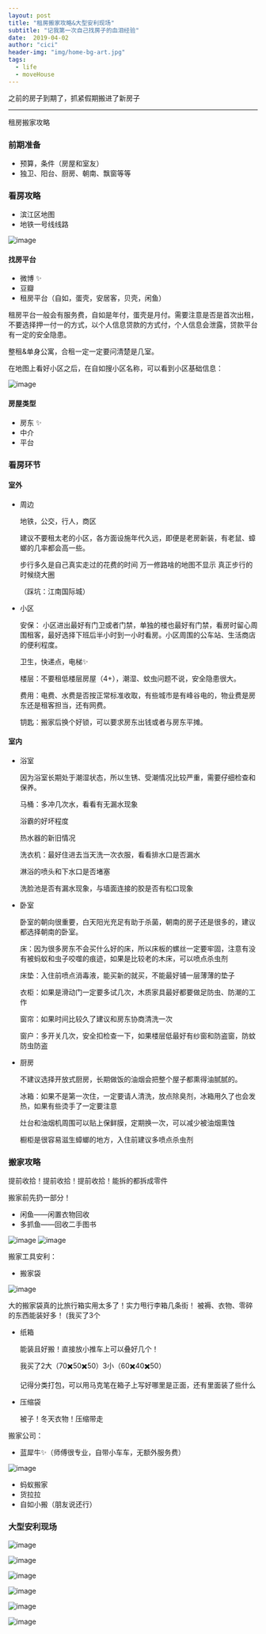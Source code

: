 ```yaml
---
layout: post
title: "租房搬家攻略&大型安利现场"
subtitle: "记我第一次自己找房子的血泪经验"
date:  2019-04-02
author: "cici"
header-img: "img/home-bg-art.jpg"
tags:
  - life
  - moveHouse
---
```


之前的房子到期了，抓紧假期搬进了新房子

-------

租房搬家攻略

### 前期准备

- 预算，条件（房屋和室友）
- 独卫、阳台、厨房、朝南、飘窗等等

### 看房攻略

- 滨江区地图
- 地铁一号线线路

![image](/img/in-post/post-move/map.png)

#### 找房平台
- 微博 ✨
- 豆瓣 
- 租房平台（自如，蛋壳，安居客，贝壳，闲鱼）

租房平台一般会有服务费，自如是年付，蛋壳是月付。需要注意是否是首次出租，不要选择押一付一的方式，以个人信息贷款的方式付，个人信息会泄露，贷款平台有一定的安全隐患。

整租&单身公寓，合租一定一定要问清楚是几室。

在地图上看好小区之后，在自如搜小区名称，可以看到小区基础信息：

![image](/img/in-post/post-move/detail.jpeg)

#### 房屋类型
- 房东 ✨
- 中介
- 平台

### 看房环节

#### 室外

- 周边

  地铁，公交，行人，商区
  
  建议不要租太老的小区，各方面设施年代久远，即便是老房新装，有老鼠、蟑螂的几率都会高一些。
  
  步行多久是自己真实走过的花费的时间 万一修路啥的地图不显示 真正步行的时候绕大圈
  
  （踩坑：江南国际城）

  
- 小区

  安保：
  小区进出最好有门卫或者门禁，单独的楼也最好有门禁，看房时留心周围租客，最好选择下班后半小时到一小时看房。小区周围的公车站、生活商店的便利程度。
  
  卫生，快递点，电梯✨
  
  楼层：不要租低楼层房屋（4+），潮湿、蚊虫问题不说，安全隐患很大。
  
  费用：电费、水费是否按正常标准收取，有些城市是有峰谷电的，物业费是房东还是租客担当，还有网费。
  
  钥匙：搬家后换个好锁，可以要求房东出钱或者与房东平摊。

#### 室内

- 浴室

  因为浴室长期处于潮湿状态，所以生锈、受潮情况比较严重，需要仔细检查和保养。

  马桶：多冲几次水，看看有无漏水现象
    
    浴霸的好坏程度
    
    热水器的新旧情况
    
    洗衣机：最好住进去当天洗一次衣服，看看排水口是否漏水
    
    淋浴的喷头和下水口是否堵塞
    
    洗脸池是否有漏水现象，与墙面连接的胶是否有松口现象

- 卧室

    卧室的朝向很重要，白天阳光充足有助于杀菌，朝南的房子还是很多的，建议都选择朝南的卧室。
    
    床：因为很多房东不会买什么好的床，所以床板的螺丝一定要牢固，注意有没有被蚂蚁和虫子咬噬的痕迹，如果是比较老的木床，可以喷点杀虫剂
    
    床垫：入住前喷点消毒液，能买新的就买，不能最好铺一层薄薄的垫子
    
    衣柜：如果是滑动门一定要多试几次，木质家具最好都要做足防虫、防潮的工作
    
    窗帘：如果时间比较久了建议和房东协商清洗一次
    
    窗户：多开关几次，安全扣检查一下，如果楼层低最好有纱窗和防盗窗，防蚊防虫防盗


- 厨房

    不建议选择开放式厨房，长期做饭的油烟会把整个屋子都熏得油腻腻的。
    
    冰箱：如果不是第一次住，一定要请人清洗，放点除臭剂，冰箱用久了也会发热，如果有些烫手了一定要注意
    
    灶台和油烟机周围可以贴上保鲜膜，定期换一次，可以减少被油烟熏蚀
    
    橱柜是很容易滋生蟑螂的地方，入住前建议多喷点杀虫剂

### 搬家攻略

提前收拾！提前收拾！提前收拾！能拆的都拆成零件

搬家前先扔一部分！
- 闲鱼——闲置衣物回收
- 多抓鱼——回收二手图书

![image](/img/in-post/post-move/search.jpg)
![image](/img/in-post/post-move/books.jpeg)

搬家工具安利：

- 搬家袋

![image](/img/in-post/post-move/bags.jpg)

  大的搬家袋真的比旅行箱实用太多了！实力甩行李箱几条街！
  被褥、衣物、零碎的东西能装好多！
  (我买了3个
  
- 纸箱

  能装且好搬！直接放小推车上可以叠好几个！
  
  我买了2大（70✖️50✖️50）3小（60✖️40✖️50）
  
  记得分类打包，可以用马克笔在箱子上写好哪里是正面，还有里面装了些什么

- 压缩袋

  被子！冬天衣物！压缩带走

搬家公司：

- 蓝犀牛✨（师傅很专业，自带小车车，无额外服务费）

![image](/img/in-post/post-move/move.jpg)

- 蚂蚁搬家
- 货拉拉
- 自如小搬（朋友说还行）

### 大型安利现场
![image](/img/in-post/post-move/1.jpg)

![image](/img/in-post/post-move/2.jpg)

![image](/img/in-post/post-move/3.jpg)

![image](/img/in-post/post-move/5.jpg)

![image](/img/in-post/post-move/4.jpg)

![image](/img/in-post/post-move/6.jpg)

